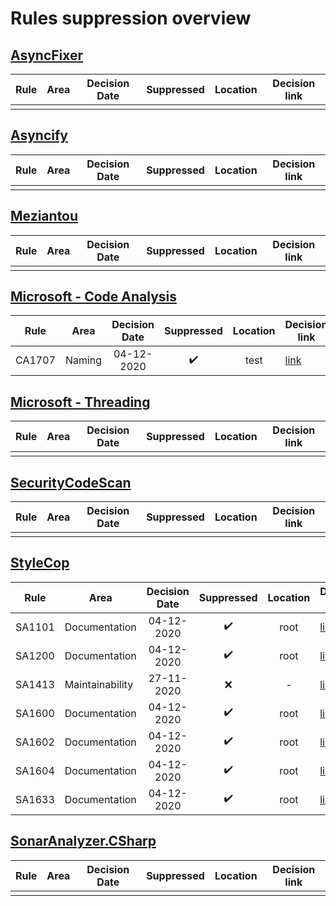 # Rules suppression overview

## [AsyncFixer](http://www.asyncfixer.com)

| Rule        | Area              | Decision Date | Suppressed | Location | Decision link |
| ----------- |-------------------|:-------------:|:----------:|:--------:|---------------|
|             |                   |               |            |          |               |

## [Asyncify](https://github.com/hvanbakel/Asyncify-CSharp)

| Rule        | Area              | Decision Date | Suppressed | Location | Decision link |
| ----------- |-------------------|:-------------:|:----------:|:--------:|---------------|
|             |                   |               |            |          |               |

## [Meziantou](https://www.meziantou.net/enforcing-asynchronous-code-good-practices-using-a-roslyn-analyzer.htm)

| Rule        | Area              | Decision Date | Suppressed | Location | Decision link |
| ----------- |-------------------|:-------------:|:----------:|:--------:|---------------|
|             |                   |               |            |          |               |

## [Microsoft - Code Analysis](https://docs.microsoft.com/en-us/dotnet/fundamentals/code-analysis/quality-rules)

| Rule        | Area              | Decision Date | Suppressed | Location | Decision link |
| ----------- |-------------------|:-------------:|:----------:|:--------:|---------------|
| CA1707      | Naming            | 04-12-2020    | ✔️        | test     | [link](/documentation/CodeAnalyzersRules/MicrosoftCodeAnalysis/CA1707.md) |

## [Microsoft - Threading](https://github.com/microsoft/vs-threading/blob/master/doc/analyzers/index.md)

| Rule        | Area              | Decision Date | Suppressed | Location | Decision link |
| ----------- |-------------------|:-------------:|:----------:|:--------:|---------------|
|             |                   |               |            |          |               |

## [SecurityCodeScan](https://security-code-scan.github.io)

| Rule        | Area              | Decision Date | Suppressed | Location | Decision link |
| ----------- |-------------------|:-------------:|:----------:|:--------:|---------------|
|             |                   |               |            |          |               |

## [StyleCop](https://github.com/DotNetAnalyzers/StyleCopAnalyzers)

| Rule        | Area              | Decision Date | Suppressed | Location | Decision link |
| ----------- |-------------------|:-------------:|:----------:|:--------:|---------------|
| SA1101      | Documentation     | 04-12-2020    | ✔️        | root     | [link](/documentation/CodeAnalyzersRules/StyleCop/SA1101.md) |
| SA1200      | Documentation     | 04-12-2020    | ✔️        | root     | [link](/documentation/CodeAnalyzersRules/StyleCop/SA1200.md) |
| SA1413      | Maintainability   | 27-11-2020    | ❌        | -        | [link](/documentation/CodeAnalyzersRules/StyleCop/SA1413.md) |
| SA1600      | Documentation     | 04-12-2020    | ✔️        | root     | [link](/documentation/CodeAnalyzersRules/StyleCop/SA1600.md) |
| SA1602      | Documentation     | 04-12-2020    | ✔️        | root     | [link](/documentation/CodeAnalyzersRules/StyleCop/SA1602.md) |
| SA1604      | Documentation     | 04-12-2020    | ✔️        | root     | [link](/documentation/CodeAnalyzersRules/StyleCop/SA1604.md) |
| SA1633      | Documentation     | 04-12-2020    | ✔️        | root     | [link](/documentation/CodeAnalyzersRules/StyleCop/SA1633.md) |

## [SonarAnalyzer.CSharp](https://rules.sonarsource.com/csharp)

| Rule        | Area              | Decision Date | Suppressed | Location | Decision link |
| ----------- |-------------------|:-------------:|:----------:|:--------:|---------------|
|             |                   |               |            |          |               |
